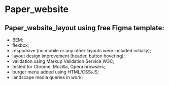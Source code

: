# Paper_website
## Paper_website_layout using free Figma template:
- BEM; 
- flexbox;
- responsive (no mobile or any other layouts were included initially);
- layout design improvement (header, button hovering); 
- validation using Markup Validation Service W3C;
- tested for Chrome, Mozilla, Opera browsers;
- burger menu added using HTML/CSS/JS;
- landscape media queries in work;





